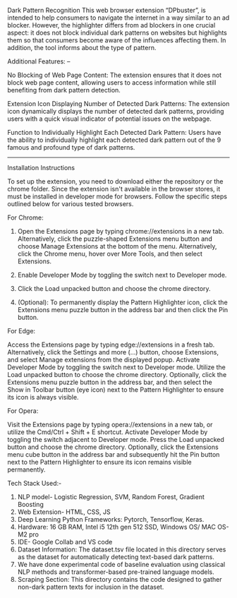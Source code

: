 Dark Pattern Recognition
This web browser extension “DPbuster”, is intended to help consumers to navigate the internet in a way similar to an ad blocker. However, the highlighter differs from ad blockers in one crucial aspect: it does not block individual dark patterns on websites but highlights them so that consumers become aware of the influences affecting them. In addition, the tool informs about the type of pattern.

Additional Features: –

No Blocking of Web Page Content: The extension ensures that it does not block web page content, allowing users to access information while still benefiting from dark pattern detection.

Extension Icon Displaying Number of Detected Dark Patterns: The extension icon dynamically displays the number of detected dark patterns, providing users with a quick visual indicator of potential issues on the webpage.

Function to Individually Highlight Each Detected Dark Pattern: Users have the ability to individually highlight each detected dark pattern out of the 9 famous and profound type of dark patterns.

---

Installation Instructions

To set up the extension, you need to download either the repository or the chrome folder. Since the extension isn't available in the browser stores, it must be installed in developer mode for browsers. Follow the specific steps outlined below for various tested browsers.

For Chrome:

1. Open the Extensions page by typing chrome://extensions in a new tab.
   Alternatively, click the puzzle-shaped Extensions menu button and choose Manage Extensions at the bottom of the menu.
   Alternatively, click the Chrome menu, hover over More Tools, and then select Extensions.

2. Enable Developer Mode by toggling the switch next to Developer mode.

3. Click the Load unpacked button and choose the chrome directory.

4. (Optional): To permanently display the Pattern Highlighter icon, click the Extensions menu puzzle button in the address bar and then click the Pin button.

For Edge:

Access the Extensions page by typing edge://extensions in a fresh tab. Alternatively, click the Settings and more (...) button, choose Extensions, and select Manage extensions from the displayed popup. Activate Developer Mode by toggling the switch next to Developer mode. Utilize the Load unpacked button to choose the chrome directory. Optionally, click the Extensions menu puzzle button in the address bar, and then select the Show in Toolbar button (eye icon) next to the Pattern Highlighter to ensure its icon is always visible.

For Opera:

Visit the Extensions page by typing opera://extensions in a new tab, or utilize the Cmd/Ctrl + Shift + E shortcut. Activate Developer Mode by toggling the switch adjacent to Developer mode. Press the Load unpacked button and choose the chrome directory. Optionally, click the Extensions menu cube button in the address bar and subsequently hit the Pin button next to the Pattern Highlighter to ensure its icon remains visible permanently.

Tech Stack Used:-

1. NLP model- Logistic Regression, SVM, Random Forest, Gradient Boosting
2. Web Extension- HTML, CSS, JS
3. Deep Learning Python Frameworks: Pytorch, Tensorflow, Keras.
4. Hardware: 16 GB RAM, Intel i5 12th gen 512 SSD, Windows OS/ MAC OS- M2 pro
5. IDE- Google Collab and VS code
6. Dataset Information: The dataset.tsv file located in this directory serves as the dataset for automatically detecting text-based dark patterns.
7. We have done experimental code of baseline evaluation using classical NLP methods and transformer-based pre-trained language models.
8. Scraping Section: This directory contains the code designed to gather non-dark pattern texts for inclusion in the dataset.
